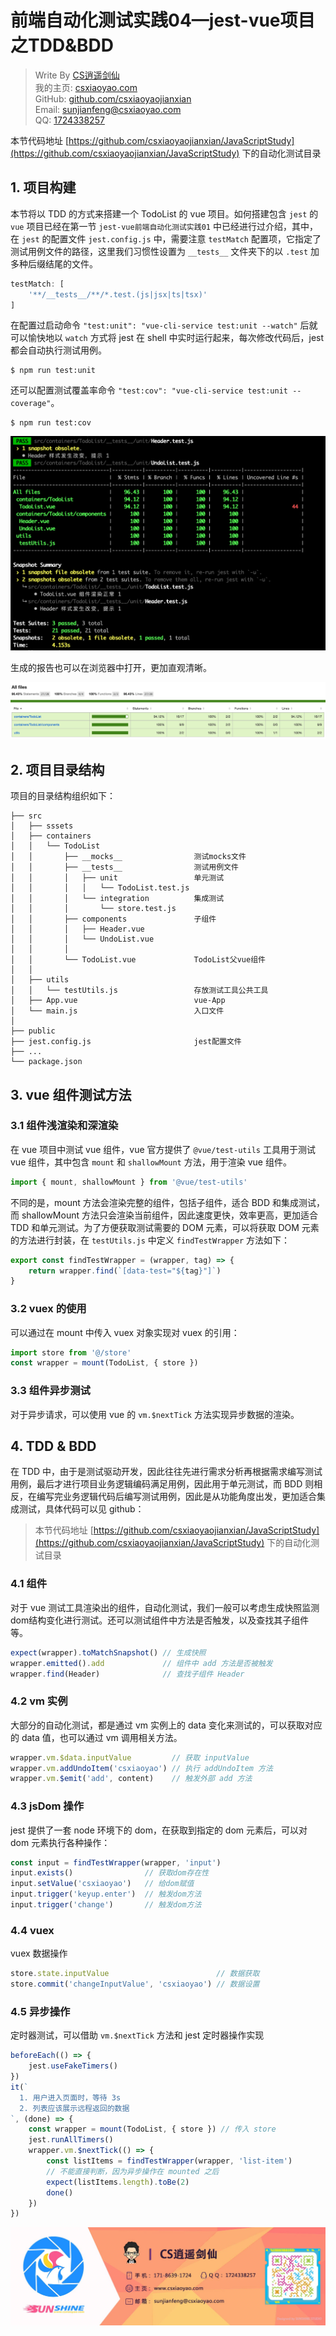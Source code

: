 # 前端自动化测试实践04—jest-vue项目之TDD&BDD

> Write By [CS逍遥剑仙](http://home.ustc.edu.cn/~cssjf/)   
> 我的主页: [csxiaoyao.com](https://csxiaoyao.com)   
> GitHub: [github.com/csxiaoyaojianxian](https://github.com/csxiaoyaojianxian)   
> Email: [sunjianfeng@csxiaoyao.com](mailto:sunjianfeng@csxiaoyao.com)  
> QQ: [1724338257](http://wpa.qq.com/msgrd?uin=1724338257&site=qq&menu=yes)

本节代码地址 [https://github.com/csxiaoyaojianxian/JavaScriptStudy](https://github.com/csxiaoyaojianxian/JavaScriptStudy) 下的自动化测试目录

## 1. 项目构建

本节将以 TDD 的方式来搭建一个 TodoList 的 vue 项目。如何搭建包含 `jest` 的 `vue` 项目已经在第一节 `jest-vue前端自动化测试实践01` 中已经进行过介绍，其中，在 `jest` 的配置文件 `jest.config.js` 中，需要注意 `testMatch` 配置项，它指定了测试用例文件的路径，这里我们习惯性设置为 `__tests__` 文件夹下的以 `.test` 加多种后缀结尾的文件。

```javascript
testMatch: [
	'**/__tests__/**/*.test.(js|jsx|ts|tsx)'
]
```

在配置过启动命令 `"test:unit": "vue-cli-service test:unit --watch"` 后就可以愉快地以 `watch` 方式将 jest 在 shell 中实时运行起来，每次修改代码后，jest 都会自动执行测试用例。

```Shell
$ npm run test:unit
```

还可以配置测试覆盖率命令 `"test:cov": "vue-cli-service test:unit --coverage"`。

```
$ npm run test:cov
```

![](./118/4-01.png)

生成的报告也可以在浏览器中打开，更加直观清晰。

![](./118/4-02.png)

## 2. 项目目录结构 

项目的目录结构组织如下：

```Text
├── src
│   ├── sssets
│   ├── containers
│   │   └── TodoList    
│   │       ├── __mocks__                测试mocks文件
│   │       ├── __tests__                测试用例文件
│   │       │   ├── unit                 单元测试
│   │       │   │   └── TodoList.test.js
│   │       │   └── integration          集成测试
│   │       │       └── store.test.js
│   │       ├── components               子组件
│   │       │   ├── Header.vue
│   │       │   └── UndoList.vue
│   │       │   
│   │       └── TodoList.vue             TodoList父vue组件
│   │
│   ├── utils
│   │   └── testUtils.js                 存放测试工具公共工具
│   ├── App.vue                          vue-App
│   └── main.js                          入口文件
│
├── public
├── jest.config.js                       jest配置文件
├── ...
└── package.json
```

## 3. vue 组件测试方法

### 3.1 组件浅渲染和深渲染

在 vue 项目中测试 vue 组件，vue 官方提供了 `@vue/test-utils` 工具用于测试 vue 组件，其中包含 `mount` 和 `shallowMount` 方法，用于渲染 vue 组件。

```javascript
import { mount, shallowMount } from '@vue/test-utils'
```

不同的是，mount 方法会渲染完整的组件，包括子组件，适合 BDD 和集成测试，而 shallowMount 方法只会渲染当前组件，因此速度更快，效率更高，更加适合 TDD 和单元测试。为了方便获取测试需要的 DOM 元素，可以将获取 DOM 元素的方法进行封装，在 `testUtils.js` 中定义 `findTestWrapper` 方法如下：

```javascript
export const findTestWrapper = (wrapper, tag) => {
	return wrapper.find(`[data-test="${tag}"]`)
}
```

### 3.2 vuex 的使用

可以通过在 mount 中传入 vuex 对象实现对 vuex 的引用：

```javascript
import store from '@/store'
const wrapper = mount(TodoList, { store })
```

### 3.3 组件异步测试

对于异步请求，可以使用 vue 的 `vm.$nextTick` 方法实现异步数据的渲染。

## 4. TDD & BDD

在 TDD 中，由于是测试驱动开发，因此往往先进行需求分析再根据需求编写测试用例，最后才进行项目业务逻辑编码满足用例，因此用于单元测试，而 BDD 则相反，在编写完业务逻辑代码后编写测试用例，因此是从功能角度出发，更加适合集成测试，具体代码可以见 github：

> 本节代码地址 [https://github.com/csxiaoyaojianxian/JavaScriptStudy](https://github.com/csxiaoyaojianxian/JavaScriptStudy) 下的自动化测试目录

### 4.1 组件

对于 vue 测试工具渲染出的组件，自动化测试，我们一般可以考虑生成快照监测dom结构变化进行测试。还可以测试组件中方法是否触发，以及查找其子组件等。

```javascript
expect(wrapper).toMatchSnapshot() // 生成快照
wrapper.emitted().add             // 组件中 add 方法是否被触发
wrapper.find(Header)              // 查找子组件 Header
```

### 4.2 vm 实例

大部分的自动化测试，都是通过 vm 实例上的 data 变化来测试的，可以获取对应的 data 值，也可以通过 vm 调用相关方法。

```javascript
wrapper.vm.$data.inputValue         // 获取 inputValue
wrapper.vm.addUndoItem('csxiaoyao') // 执行 addUndoItem 方法
wrapper.vm.$emit('add', content)    // 触发外部 add 方法
```

### 4.3 jsDom 操作

jest 提供了一套 node 环境下的 dom，在获取到指定的 dom 元素后，可以对 dom 元素执行各种操作：

```javascript
const input = findTestWrapper(wrapper, 'input')
input.exists()                // 获取dom存在性
input.setValue('csxiaoyao')   // 给dom赋值
input.trigger('keyup.enter')  // 触发dom方法
input.trigger('change')       // 触发dom方法
```

### 4.4 vuex

vuex 数据操作

```javascript
store.state.inputValue                        // 数据获取
store.commit('changeInputValue', 'csxiaoyao') // 数据设置
```

### 4.5 异步操作

定时器测试，可以借助 `vm.$nextTick` 方法和 jest 定时器操作实现

```javascript
beforeEach(() => {
	jest.useFakeTimers()
})
it(`
  1. 用户进入页面时，等待 3s
  2. 列表应该展示远程返回的数据
`, (done) => {
	const wrapper = mount(TodoList, { store }) // 传入 store
	jest.runAllTimers()
	wrapper.vm.$nextTick(() => {
		const listItems = findTestWrapper(wrapper, 'list-item')
		// 不能直接判断，因为异步操作在 mounted 之后
		expect(listItems.length).toBe(2)
		done()
	})
})
```

![sign](https://raw.githubusercontent.com/csxiaoyaojianxian/ImageHosting/master/img/sign.jpg)
